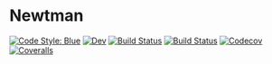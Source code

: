 # Newtman

[![Code Style: Blue](https://img.shields.io/badge/code%20style-blue-4495d1.svg)](https://github.com/invenia/BlueStyle)
[![Dev](https://img.shields.io/badge/docs-dev-blue.svg)](https://edwinb-ai.github.io/Newtman.jl/dev)
[![Build Status](https://travis-ci.org/edwinb-ai/Newtman.jl.svg?branch=master)](https://travis-ci.org/edwinb-ai/Newtman.jl)
[![Build Status](https://ci.appveyor.com/api/projects/status/github/edwinb-ai/Newtman.jl?svg=true)](https://ci.appveyor.com/project/edwinb-ai/Newtman-jl)
[![Codecov](https://codecov.io/gh/edwinb-ai/Newtman.jl/branch/master/graph/badge.svg)](https://codecov.io/gh/edwinb-ai/Newtman.jl)
[![Coveralls](https://coveralls.io/repos/github/edwinb-ai/Newtman.jl/badge.svg?branch=master)](https://coveralls.io/github/edwinb-ai/Newtman.jl?branch=master)
